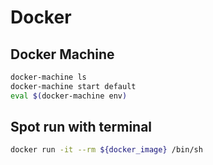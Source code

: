 # Docker

## Docker Machine

```sh
docker-machine ls
docker-machine start default
eval $(docker-machine env)
```

## Spot run with terminal

```sh
docker run -it --rm ${docker_image} /bin/sh
```
